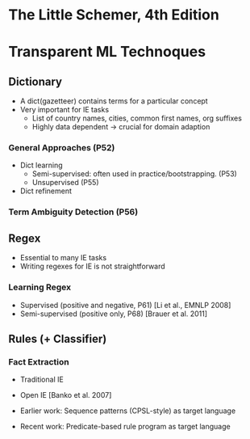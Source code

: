 # The Little Schemer, 4th Edition

	
# Transparent ML Technoques

## Dictionary

* A dict(gazetteer) contains terms for a particular concept
* Very important for IE tasks
	- List of country names, cities, common first names, org suffixes
	- Highly data dependent -> crucial for domain adaption

### General Approaches (P52)

* Dict learning
	- Semi-supervised: often used in practice/bootstrapping. (P53)
	- Unsupervised (P55)
* Dict refinement

### Term Ambiguity Detection (P56)

## Regex

* Essential to many IE tasks
* Writing regexes for IE is not straightforward

### Learning Regex

* Supervised (positive and negative, P61) [Li et al., EMNLP 2008]
* Semi-supervised (positive only, P68) [Brauer et al. 2011]

## Rules (+ Classifier)

### Fact Extraction

* Traditional IE
* Open IE [Banko et al. 2007]

* Earlier work: Sequence patterns (CPSL-style) as target language
* Recent work: Predicate-based rule program as target language



